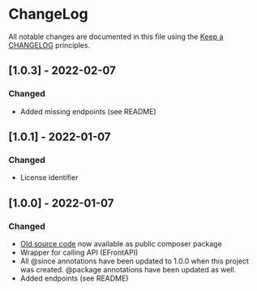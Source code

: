 # ChangeLog

All notable changes are documented in this file using the [Keep a CHANGELOG](https://keepachangelog.com/) principles.

## [1.0.3] - 2022-02-07

### Changed

* Added missing endpoints (see README)

## [1.0.1] - 2022-01-07

### Changed

* License identifier

## [1.0.0] - 2022-01-07

### Changed

* [Old source code](https://github.com/epignosis/efrontPRO-SDK/) now available as public composer package
* Wrapper for calling API (EFrontAPI)
* All @since annotations have been updated to 1.0.0 when this project was created. @package annotations have been updated as well.
* Added endpoints (see README)